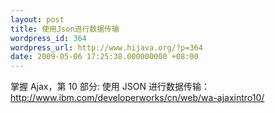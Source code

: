 ```yaml
---
layout: post
title: 使用Json进行数据传输
wordpress_id: 364
wordpress_url: http://www.hijava.org/?p=364
date: 2009-05-06 17:25:38.000000000 +08:00
---
```

掌握 Ajax，第 10 部分: 使用 JSON 进行数据传输：<a href="http://www.ibm.com/developerworks/cn/web/wa-ajaxintro10/" target="_blank">http://www.ibm.com/developerworks/cn/web/wa-ajaxintro10/</a>

